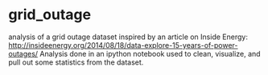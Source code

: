 # grid_outage

analysis of a grid outage dataset inspired by an article on Inside Energy: http://insideenergy.org/2014/08/18/data-explore-15-years-of-power-outages/ 
Analysis done in an ipython notebook used to clean, visualize, and pull out some statistics from the dataset.
